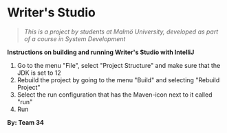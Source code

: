 # Writer's Studio
>*This is a project by students at Malmö University, developed as part of a course in System Development*

**Instructions on building and running Writer's Studio with IntelliJ**
<ol>
  <li>Go to the menu "File", select "Project Structure" and make sure that the JDK is set to 12</li>
  <li>Rebuild the project by going to the menu "Build" and selecting "Rebuild Project"</li>
  <li>Select the run configuration that has the Maven-icon next to it called "run"</li>
  <li>Run</li>
</ol>

**By: Team 34**
